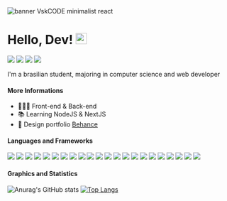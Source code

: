 <img src="https://github.com/CodeVsk/CodeVsk/blob/main/vsk-banner.png?raw=true" alt="banner VskCODE minimalist react">

# Hello, Dev! <img src="https://media.giphy.com/media/hvRJCLFzcasrR4ia7z/giphy.gif" width="25px"/>

![](https://img.shields.io/badge/Gmail-vynycyusvieira@gmail.com-informational?style=flat&logo=gmail&logoColor=white&link=vynycyusvieira@gmail.com&color=c6040d)
![](https://img.shields.io/badge/Telegram-t.me/codevsk-informational?style=flat&logo=telegram&logoColor=white&link=https://t.me/codevsk&color=c6040d)
![](https://img.shields.io/badge/Twitter-@vinevsk-informational?style=flat&logo=twitter&logoColor=white&link=https://twitter.com/vinevsk&color=c6040d)
![](https://img.shields.io/badge/Linkedin-in/viniciusvieiravsk-informational?style=flat&logo=linkedin&logoColor=white&link=https://www.linkedin.com/in/viniciusvieiravsk/&color=c6040d)


I'm a brasilian student, majoring in computer science and web developer

#### More Informations

- 👨🏻‍💻 Front-end & Back-end
- 📚 Learning NodeJS & NextJS
- 📂 Design portfolio <a href="https://www.behance.net/viniciusvieira34">Behance<a/>


#### Languages and Frameworks

![](https://img.shields.io/badge/Editor-VSCode-informational?style=flat&logo=visualstudiocode&logoColor=white&color=c6040d)
![](https://img.shields.io/badge/Code-Html-informational?style=flat&logo=html5&logoColor=white&color=c6040d)
![](https://img.shields.io/badge/Code-Css-informational?style=flat&logo=css3&logoColor=white&color=c6040d)
![](https://img.shields.io/badge/Code-Javascript-informational?style=flat&logo=javascript&logoColor=white&color=c6040d)
![](https://img.shields.io/badge/Code-NodeJS-informational?style=flat&logo=nodedotjs&logoColor=white&color=c6040d)
![](https://img.shields.io/badge/Code-Python-informational?style=flat&logo=python&logoColor=white&color=c6040d)
![](https://img.shields.io/badge/Code-Java-informational?style=flat&logo=java&logoColor=white&color=c6040d)
![](https://img.shields.io/badge/Code-SharePoint-Microsoft?style=flat&logo=MicrosoftSharePoint&logoColor=white&color=c6040d)
![](https://img.shields.io/badge/Code-Power%20Automate-Microsoft?style=flat&logo=PowerAutomate&logoColor=white&color=c6040d)
![](https://img.shields.io/badge/Code-C-informational?style=flat&logo=c&logoColor=white&color=c6040d)
![](https://img.shields.io/badge/Code-ReactJS-informational?style=flat&logo=react&logoColor=white&color=c6040d)
![](https://img.shields.io/badge/Code-NextJS-informational?style=flat&logo=nextdotjs&logoColor=white&color=c6040d)
![](https://img.shields.io/badge/Code-VueJS-informational?style=flat&logo=vuedotjs&logoColor=white&color=c6040d)
![](https://img.shields.io/badge/Tools-Docker-informational?style=flat&logo=docker&logoColor=white&color=c6040d)
![](https://img.shields.io/badge/Database-MySQL-informational?style=flat&logo=mysql&logoColor=white&color=c6040d)
![](https://img.shields.io/badge/Database-MongoDB-informational?style=flat&logo=mongodb&logoColor=white&color=c6040d)
![](https://img.shields.io/badge/Database-PostgreSQL-informational?style=flat&logo=postgresql&logoColor=white&color=c6040d)
![](https://img.shields.io/badge/Cms-Ghost-informational?style=flat&logo=ghost&logoColor=white&color=c6040d)
![](https://img.shields.io/badge/Cms-Wordpress-informational?style=flat&logo=wordpress&logoColor=white&color=c6040d)
![](https://img.shields.io/badge/Design-Photoshop-informational?style=flat&logo=adobephotoshop&logoColor=white&color=c6040d)
![](https://img.shields.io/badge/Design-Figma-informational?style=flat&logo=figma&logoColor=white&color=c6040d)
![](https://img.shields.io/badge/Design-Canva-informational?style=flat&logo=canva&logoColor=white&color=c6040d)    
  
#### Graphics and Statistics  
  
![Anurag's GitHub stats](https://github-readme-stats.vercel.app/api?username=codevsk&theme=dracula&show_icons=false&title_color=c6040d&hide_border=true&hide=issues,contribs) [![Top Langs](https://github-readme-stats.vercel.app/api/top-langs/?username=codevsk&layout=compact&theme=dracula&title_color=c6040d&hide_border=true&langs_count=8)](https://github.com/anuraghazra/github-readme-stats)

